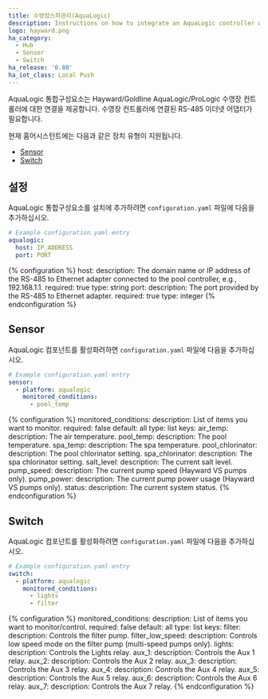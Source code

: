 ```yaml
---
title: 수영장스파관리(AquaLogic)
description: Instructions on how to integrate an AquaLogic controller within Home Assistant.
logo: hayward.png
ha_category:
  - Hub
  - Sensor
  - Switch
ha_release: '0.80'
ha_iot_class: Local Push
---
```


AquaLogic 통합구성요소는 Hayward/Goldline AquaLogic/ProLogic 수영장 컨트롤러에 대한 연결을 제공합니다. 수영장 컨트롤러에 연결된 RS-485 이더넷 어댑터가 필요합니다.

현재 홈어시스턴트에는 다음과 같은 장치 유형이 지원됩니다.

- [Sensor](#sensor)
- [Switch](#switch)

## 설정

AquaLogic 통합구성요소를 설치에 추가하려면 `configuration.yaml` 파일에 다음을 추가하십시오.

```yaml
# Example configuration.yaml entry
aqualogic:
  host: IP_ADDRESS
  port: PORT
```

{% configuration %}
host:
  description: The domain name or IP address of the RS-485 to Ethernet adapter connected to the pool controller, e.g., 192.168.1.1.
  required: true
  type: string
port:
  description: The port provided by the RS-485 to Ethernet adapter.
  required: true
  type: integer
{% endconfiguration %}

## Sensor

AquaLogic 컴포넌트를 활성화려하면 `configuration.yaml` 파일에 다음을 추가하십시오.

```yaml
# Example configuration.yaml entry
sensor:
  - platform: aqualogic
    monitored_conditions:
      - pool_temp
```

{% configuration %}
monitored_conditions:
  description: List of items you want to monitor.
  required: false
  default: all
  type: list
  keys:
    air_temp:
      description: The air temperature.
    pool_temp:
      description: The pool temperature.
    spa_temp:
      description: The spa temperature.
    pool_chlorinator:
      description: The pool chlorinator setting.
    spa_chlorinator:
      description: The spa chlorinator setting.
    salt_level:
      description: The current salt level.
    pump_speed:
      description: The current pump speed (Hayward VS pumps only).
    pump_power:
      description: The current pump power usage (Hayward VS pumps only).
    status:
      description: The current system status.
{% endconfiguration %}

## Switch

AquaLogic 컴포넌트를 활성화하려면 `configuration.yaml` 파일에 다음을 추가하십시오.

```yaml
# Example configuration.yaml entry
switch:
  - platform: aqualogic
    monitored_conditions:
      - lights
      - filter
```

{% configuration %}
monitored_conditions:
  description: List of items you want to monitor/control.
  required: false
  default: all
  type: list
  keys:
    filter:
      description: Controls the filter pump.
    filter_low_speed:
      description: Controls low speed mode on the filter pump (multi-speed pumps only).
    lights:
      description: Controls the Lights relay.
    aux_1:
      description: Controls the Aux 1 relay.
    aux_2:
      description: Controls the Aux 2 relay.
    aux_3:
      description: Controls the Aux 3 relay.
    aux_4:
      description: Controls the Aux 4 relay.
    aux_5:
      description: Controls the Aux 5 relay.
    aux_6:
      description: Controls the Aux 6 relay.
    aux_7:
      description: Controls the Aux 7 relay.
{% endconfiguration %}
